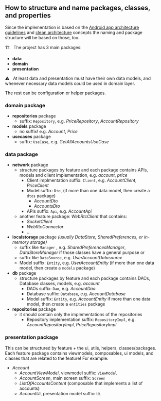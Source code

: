 ## How to structure and name packages, classes, and properties

Since the implementation is based on the [Android app architecture guidelines](https://developer.android.com/topic/architecture) and [clean architecture](https://www.raywenderlich.com/3595916-clean-architecture-tutorial-for-android-getting-started) concepts
the naming and package structure will be based on those, too.

🏗️ &nbsp; The project has 3 main packages:
- **data**
- **domain**
- **presentation**

⚠️ &nbsp; At least data and presentation must have their own data models, and whenever necessary data models could be used in domain layer.

The rest can be configuration or helper packages.

### domain package
- **repositories** package
  - suffix: `Repository`, e.g. _PriceRepository_, _AccountRepository_
- **models** package
  - no suffix! e.g. _Account_, _Price_
- **usecases** package
  - suffix: `UseCase`, e.g. _GetAllAccountsUseCase_

### data package
- **network** package
  - structure packages by feature and each package contains APIs, models and client implementation, e.g. _account_, _price_
    - Client implmentation suffix: `Client`, e.g. _AccountClient_, _PriceClient_
    - Model suffix: `Dto`, (if more than one data model, then create a `dtos` package)
      - _AccountDto_
      - _AccountsDto_
    - APIs suffix: `Api`, e.g. _AccountApi_
  - another feature package: _WebRtcClient_ that contains:
    - _SocketClient_
    - _WebRtcConnector_
    - …
- **localstorage** package _(usually DataStore, SharedPreferences, or in-memory storage)_
  - suffix like `Manager` , e.g. _SharedPreferencesManager_, _DataStoreManager_ if those classes have a general purpose or
  - suffix like `DataSource`, e.g. _UserAccountDatasource_
  - Model suffix: `Entity`, e.g. _UserAccountEntity_ (if more than one data model, then create a `models` package)
- **db** package
  - structure packages by feature and each package contains DAOs, Database classes, models, e.g. _account_
    - DAOs suffix: `Dao`, e.g. _AccountDao_
    - Database suffix: `Database`, e.g. _AccountDatabase_
    - Model suffix: `Entity`, e.g. _AccountEntity_ if more than one data model, then create a `entities` package
- **repositories** package
  - it should contain only the implementations of the repositories
    - Repository implementation suffix: `RepositoryImpl`, e.g. _AccountRepositoryImpl_, _PriceRepositoryImpl_

### presentation package
This can be structured by feature + the ui, utils, helpers, classes/packages. Each feature package contains viewmodels, composables, ui models, and
classes that are related to the feature! For example:
- _Account_
  - _AccountViewModel_, viewmodel suffix: `ViewModel`
  - _AccountScreen_, main screen suffix: `Screen`
  - _ListOfAccountsContent_ (composable that implements a list of accounts)
  - _AccountUi_, presentation model suffix: `Ui`
